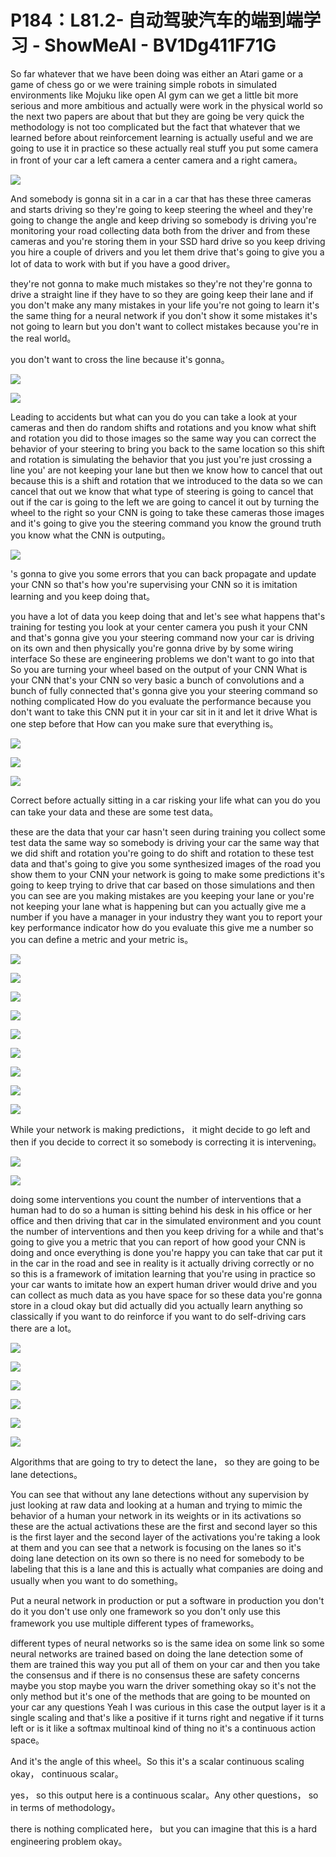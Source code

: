 # P184：L81.2- 自动驾驶汽车的端到端学习 - ShowMeAI - BV1Dg411F71G

So far whatever that we have been doing was either an Atari game or a game of chess go or we were training simple robots in simulated environments like Mojuku like open AI gym can we get a little bit more serious and more ambitious and actually were work in the physical world so the next two papers are about that but they are going be very quick the methodology is not too complicated but the fact that whatever that we learned before about reinforcement learning is actually useful and we are going to use it in practice so these actually real stuff you put some camera in front of your car a left camera a center camera and a right camera。



![](img/33757f97d185b28c5313eed5159afb38_1.png)

And somebody is gonna sit in a car in a car that has these three cameras and starts driving so they're going to keep steering the wheel and they're going to change the angle and keep driving so somebody is driving you're monitoring your road collecting data both from the driver and from these cameras and you're storing them in your SSD hard drive so you keep driving you hire a couple of drivers and you let them drive that's going to give you a lot of data to work with but if you have a good driver。

 they're not gonna to make much mistakes so they're not they're gonna to drive a straight line if they have to so they are going keep their lane and if you don't make any many mistakes in your life you're not going to learn it's the same thing for a neural network if you don't show it some mistakes it's not going to learn but you don't want to collect mistakes because you're in the real world。

 you don't want to cross the line because it's gonna。



![](img/33757f97d185b28c5313eed5159afb38_3.png)

![](img/33757f97d185b28c5313eed5159afb38_4.png)

Leading to accidents but what can you do you can take a look at your cameras and then do random shifts and rotations and you know what shift and rotation you did to those images so the same way you can correct the behavior of your steering to bring you back to the same location so this shift and rotation is simulating the behavior that you just you're just crossing a line you' are not keeping your lane but then we know how to cancel that out because this is a shift and rotation that we introduced to the data so we can cancel that out we know that what type of steering is going to cancel that out if the car is going to the left we are going to cancel it out by turning the wheel to the right so your CNN is going to take these cameras those images and it's going to give you the steering command you know the ground truth you know what the CNN is outputing。



![](img/33757f97d185b28c5313eed5159afb38_6.png)

's gonna to give you some errors that you can back propagate and update your CNN so that's how you're supervising your CNN so it is imitation learning and you keep doing that。

 you have a lot of data you keep doing that and let's see what happens that's training for testing you look at your center camera you push it your CNN and that's gonna give you your steering command now your car is driving on its own and then physically you're gonna drive by by some wiring interface So these are engineering problems we don't want to go into that So you are turning your wheel based on the output of your CNN What is your CNN that's your CNN so very basic a bunch of convolutions and a bunch of fully connected that's gonna give you your steering command so nothing complicated How do you evaluate the performance because you don't want to take this CNN put it in your car sit in it and let it drive What is one step before that How can you make sure that everything is。



![](img/33757f97d185b28c5313eed5159afb38_8.png)

![](img/33757f97d185b28c5313eed5159afb38_9.png)

![](img/33757f97d185b28c5313eed5159afb38_10.png)

Correct before actually sitting in a car risking your life what can you do you can take your data and these are some test data。

 these are the data that your car hasn't seen during training you collect some test data the same way so somebody is driving your car the same way that we did shift and rotation you're going to do shift and rotation to these test data and that's going to give you some synthesized images of the road you show them to your CNN your network is going to make some predictions it's going to keep trying to drive that car based on those simulations and then you can see are you making mistakes are you keeping your lane or you're not keeping your lane what is happening but can you actually give me a number if you have a manager in your industry they want you to report your key performance indicator how do you evaluate this give me a number so you can define a metric and your metric is。



![](img/33757f97d185b28c5313eed5159afb38_12.png)

![](img/33757f97d185b28c5313eed5159afb38_13.png)

![](img/33757f97d185b28c5313eed5159afb38_14.png)

![](img/33757f97d185b28c5313eed5159afb38_15.png)

![](img/33757f97d185b28c5313eed5159afb38_16.png)

![](img/33757f97d185b28c5313eed5159afb38_17.png)

![](img/33757f97d185b28c5313eed5159afb38_18.png)

![](img/33757f97d185b28c5313eed5159afb38_19.png)

![](img/33757f97d185b28c5313eed5159afb38_20.png)

While your network is making predictions， it might decide to go left and then if you decide to correct it so somebody is correcting it is intervening。



![](img/33757f97d185b28c5313eed5159afb38_22.png)

![](img/33757f97d185b28c5313eed5159afb38_23.png)

doing some interventions you count the number of interventions that a human had to do so a human is sitting behind his desk in his office or her office and then driving that car in the simulated environment and you count the number of interventions and then you keep driving for a while and that's going to give you a metric that you can report of how good your CNN is doing and once everything is done you're happy you can take that car put it in the car in the road and see in reality is it actually driving correctly or no so this is a framework of imitation learning that you're using in practice so your car wants to imitate how an expert human driver would drive and you can collect as much data as you have space for so these data you're gonna store in a cloud okay but did actually did you actually learn anything so classically if you want to do reinforce if you want to do self-driving cars there are a lot。



![](img/33757f97d185b28c5313eed5159afb38_25.png)

![](img/33757f97d185b28c5313eed5159afb38_26.png)

![](img/33757f97d185b28c5313eed5159afb38_27.png)

![](img/33757f97d185b28c5313eed5159afb38_28.png)

![](img/33757f97d185b28c5313eed5159afb38_29.png)

![](img/33757f97d185b28c5313eed5159afb38_30.png)

Algorithms that are going to try to detect the lane， so they are going to be lane detections。

You can see that without any lane detections without any supervision by just looking at raw data and looking at a human and trying to mimic the behavior of a human your network in its weights or in its activations so these are the actual activations these are the first and second layer so this is the first layer and the second layer of the activations you're taking a look at them and you can see that a network is focusing on the lanes so it's doing lane detection on its own so there is no need for somebody to be labeling that this is a lane and this is actually what companies are doing and usually when you want to do something。

Put a neural network in production or put a software in production you don't do it you don't use only one framework so you don't only use this framework you use multiple different types of frameworks。

 different types of neural networks so is the same idea on some link so some neural networks are trained based on doing the lane detection some of them are trained this way you put all of them on your car and then you take the consensus and if there is no consensus these are safety concerns maybe you stop maybe you warn the driver something okay so it's not the only method but it's one of the methods that are going to be mounted on your car any questions Yeah I was curious in this case the output layer is it a single scaling and that's like a positive if it turns right and negative if it turns left or is it like a softmax multinoal kind of thing no it's a continuous action space。

And it's the angle of this wheel。So this it's a scalar continuous scaling okay， continuous scalar。

 yes， so this output here is a continuous scalar。Any other questions， so in terms of methodology。

 there is nothing complicated here， but you can imagine that this is a hard engineering problem okay。


